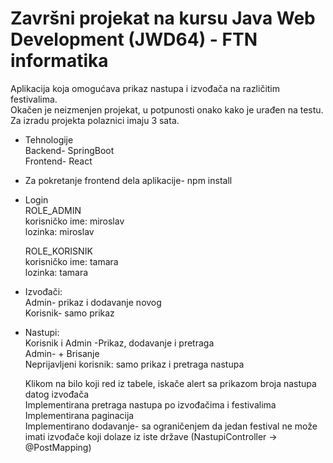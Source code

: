 # Završni projekat na kursu Java Web Development (JWD64) - FTN informatika<br>

  Aplikacija koja omogućava prikaz nastupa i izvođača na različitim festivalima.<br>
  Okačen je neizmenjen projekat, u potpunosti onako kako je urađen na testu.<br>
  Za izradu projekta polaznici imaju 3 sata.<br>

 * Tehnologije <br>
  Backend- SpringBoot <br>
  Frontend- React<br>

- Za pokretanje frontend dela aplikacije- npm install<br>

* Login <br>
  ROLE_ADMIN <br>
  korisničko ime: miroslav<br>
  lozinka: miroslav<br>
  
  ROLE_KORISNIK<br>
  korisničko ime: tamara <br>
  lozinka: tamara<br>

 * Izvođači:<br>
  Admin- prikaz i dodavanje novog<br>
  Korisnik- samo prikaz<br>

 * Nastupi:<br>
  Korisnik i Admin -Prikaz, dodavanje i pretraga <br>
  Admin-  + Brisanje<br>
  Neprijavljeni korisnik: samo prikaz i pretraga nastupa<br>
  
    Klikom na bilo koji red iz tabele, iskače alert sa prikazom broja nastupa datog izvođača<br>
    Implementirana pretraga nastupa po izvođačima i festivalima <br>
    Implementirana paginacija<br>
    Implementirano dodavanje- sa ograničenjem da jedan festival ne može imati izvođače koji dolaze iz iste države (NastupiController -> @PostMapping)<br>
